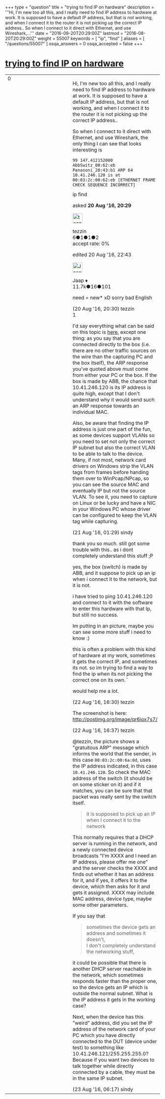 +++
type = "question"
title = "trying to find IP on hardware"
description = '''Hi, I&#x27;m new too all this, and I really need to find IP address to hardware at work. It is supposed to have a default IP address, but that is not working, and when I connect it to the router it is not picking up the correct IP address.. So when I connect to it direct with Ethernet, and use Wireshark,...'''
date = "2016-08-20T20:29:00Z"
lastmod = "2016-08-20T20:29:00Z"
weight = 55007
keywords = [ "ip", "find" ]
aliases = [ "/questions/55007" ]
osqa_answers = 0
osqa_accepted = false
+++

<div class="headNormal">

# [trying to find IP on hardware](/questions/55007/trying-to-find-ip-on-hardware)

</div>

<div id="main-body">

<div id="askform">

<table id="question-table" style="width:100%;"><colgroup><col style="width: 50%" /><col style="width: 50%" /></colgroup><tbody><tr class="odd"><td style="width: 30px; vertical-align: top"><div class="vote-buttons"><div id="post-55007-score" class="post-score" title="current number of votes">0</div><div id="favorite-count" class="favorite-count"></div></div></td><td><div id="item-right"><div class="question-body"><p>Hi, I'm new too all this, and I really need to find IP address to hardware at work. It is supposed to have a default IP address, but that is not working, and when I connect it to the router it is not picking up the correct IP address..</p><p>So when I connect to it direct with Ethernet, and use Wireshark, the only thing I can see that looks interesting is</p><pre><code>99 147.412152000 AbbSwitz_00:62:eb Panasoni_20:43:b1 ARP 64 10.41.246.120 is at 00:03:2c:00:62:eb [ETHERNET FRAME CHECK SEQUENCE INCORRECT]</code></pre></div><div id="question-tags" class="tags-container tags">ip find</div><div id="question-controls" class="post-controls"></div><div class="post-update-info-container"><div class="post-update-info post-update-info-user"><p>asked <strong>20 Aug '16, 20:29</strong></p><img src="https://secure.gravatar.com/avatar/3690d66fedc680bdbe195d23080b879f?s=32&amp;d=identicon&amp;r=g" class="gravatar" width="32" height="32" alt="tezzin&#39;s gravatar image" /><p>tezzin<br />
<span class="score" title="6 reputation points">6</span><span title="1 badges"><span class="badge1">●</span><span class="badgecount">1</span></span><span title="1 badges"><span class="silver">●</span><span class="badgecount">1</span></span><span title="2 badges"><span class="bronze">●</span><span class="badgecount">2</span></span><br />
<span class="accept_rate" title="Rate of the user&#39;s accepted answers">accept rate:</span> <span title="tezzin has no accepted answers">0%</span></p></div><div class="post-update-info post-update-info-edited"><p>edited 20 Aug '16, 22:43</p><img src="https://secure.gravatar.com/avatar/2337f0406681e5c72ea0e6f1f0d6c0b0?s=32&amp;d=identicon&amp;r=g" class="gravatar" width="32" height="32" alt="Jaap&#39;s gravatar image" /><p>Jaap ♦<br />
<span class="score" title="11680 reputation points"><span>11.7k</span></span><span title="16 badges"><span class="silver">●</span><span class="badgecount">16</span></span><span title="101 badges"><span class="bronze">●</span><span class="badgecount">101</span></span></p></div></div><div id="comments-container-55007" class="comments-container"><span id="55008"></span><div id="comment-55008" class="comment"><div id="post-55008-score" class="comment-score"></div><div class="comment-text"><p>need = new* xD sorry bad English</p></div><div id="comment-55008-info" class="comment-info"><span class="comment-age">(20 Aug '16, 20:30)</span> tezzin</div></div><span id="55011"></span><div id="comment-55011" class="comment"><div id="post-55011-score" class="comment-score">1</div><div class="comment-text"><p>I'd say everything what can be said on this topic is <a href="https://ask.wireshark.org/questions/52739/find-unknown-static-ip-address-of-a-device-with-known-mac-address">here</a>, except one thing: as you say that you are connected directly to the box (i.e. there are no other traffic sources on the wire than the capturing PC and the box itself), the ARP response you've quoted above must come from either your PC or the box. If the box is made by ABB, the chance that 10.41.246.120 is its IP address is quite high, except that I don't understand why it would send such an ARP response towards an individual MAC.</p><p>Also, be aware that finding the IP address is just one part of the fun, as some devices support VLANs so you need to set not only the correct IP subnet but also the correct VLAN to be able to talk to the device. Many, if not most, network card drivers on Windows strip the VLAN tags from frames before handing them over to WinPcap/NPcap, so you can see the source MAC and eventually IP but not the source VLAN. To see it, you need to capture on Linux or be lucky and have a NIC in your Windows PC whose driver can be configured to keep the VLAN tag while capturing.</p></div><div id="comment-55011-info" class="comment-info"><span class="comment-age">(21 Aug '16, 01:29)</span> sindy</div></div><span id="55059"></span><div id="comment-55059" class="comment"><div id="post-55059-score" class="comment-score"></div><div class="comment-text"><p>thank you so much. still got some trouble with this.. as i dont completely understand this stuff ;P</p><p>yes, the box (switch) is made by ABB, and it suppose to pick up an ip when i connect it to the network, but it is not.</p><p>i have tried to ping 10.41.246.120 and connect to it with the software to enter this hardware with that Ip, but still no success.</p><p>Im putting in an picture, maybe you can see some more stuff i need to know :)</p><p>this is often a problem with this kind of hardware at my work, sometimes it gets the correct IP, and sometimes its not. so im trying to find a way to find the ip when its not picking the correct one on its own.¨</p><p>would help me a lot.</p></div><div id="comment-55059-info" class="comment-info"><span class="comment-age">(22 Aug '16, 16:30)</span> tezzin</div></div><span id="55060"></span><div id="comment-55060" class="comment"><div id="post-55060-score" class="comment-score"></div><div class="comment-text"><p>The screenshot is here: <a href="http://postimg.org/image/qr6iox7s7/">http://postimg.org/image/qr6iox7s7/</a></p></div><div id="comment-55060-info" class="comment-info"><span class="comment-age">(22 Aug '16, 16:37)</span> tezzin</div></div><span id="55070"></span><div id="comment-55070" class="comment"><div id="post-55070-score" class="comment-score"></div><div class="comment-text"><p>@tezzin, the picture shows a "gratuitous ARP" message which informs the world that the sender, in this case <code>00:03:2c:00:6a:0d</code>, uses the IP address indicated, in this case <code>10.41.246.120</code>. So check the MAC address of the switch (it should be on some sticker on it) and if it matches, you can be sure that that packet was really sent by the switch itself.</p><blockquote><p>it is supposed to pick up an IP when I connect it to the network</p></blockquote><p>This normally requires that a DHCP server is running in the network, and a newly connected device broadcasts "I'm XXXX and I need an IP address, please offer me one" and the server checks the XXXX and finds out whether it has an address for it, and if yes, it offers it to the device, which then asks for it and gets it assigned. XXXX may include MAC address, device type, maybe some other parameters.</p><p>If you say that</p><blockquote><p>sometimes the device gets an address and sometimes it doesn't,<br />
I don't completely understand the networking stuff,</p></blockquote><p>it could be possible that there is another DHCP server reachable in the network, which sometimes responds faster than the proper one, so the device gets an IP which is outside the normal subnet. What is the IP address it gets in the working case?</p><p>Next, when the device has this "weird" address, did you set the IP address of the network card of your PC which you have directly connected to the DUT (device under test) to something like 10.41.246.121/255.255.255.0? Because if you want two devices to talk together while directly connected by a cable, they must be in the same IP subnet.</p></div><div id="comment-55070-info" class="comment-info"><span class="comment-age">(23 Aug '16, 06:17)</span> sindy</div></div></div><div id="comment-tools-55007" class="comment-tools"></div><div class="clear"></div><div id="comment-55007-form-container" class="comment-form-container"></div><div class="clear"></div></div></td></tr></tbody></table>

</div>

</div>

